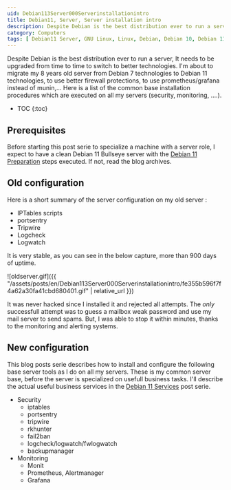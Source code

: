 ```yaml
---
uid: Debian113Server000Serverinstallationintro
title: Debian11, Server, Server installation intro
description: Despite Debian is the best distribution ever to run a server, It needs to be upgraded from time to time to switch to better technologies. I'm about to migrate my 8 years old server from Debian 7 technologies to Debian 11 technologies, to use better firewall protections, to use prometheus/grafana instead of munin,... Here is a list of the common base installation procedures which are executed on all my servers (security, monitoring, ....).
category: Computers
tags: [ Debian11 Server, GNU Linux, Linux, Debian, Debian 10, Debian 11, Buster, Bullseye, Server, Installation ]
---
```


Despite Debian is the best distribution ever to run a server, It needs to be upgraded from time to time to switch to better technologies. I'm about to migrate my 8 years old server from Debian 7 technologies to Debian 11 technologies, to use better firewall protections, to use prometheus/grafana instead of munin,... Here is a list of the common base installation procedures which are executed on all my servers (security, monitoring, ....).

* TOC
{:toc}

## Prerequisites

Before starting this post serie to specialize a machine with a server role, I expect to have a clean Debian 11 Bullseye server with the [Debian 11 Preparation](/pages/en/tags/#debian11-preparation) steps executed. If not, read the blog archives.

## Old configuration

Here is a short summary of the server configuration on my old server :
- IPTables scripts
- portsentry
- Tripwire
- Logcheck
- Logwatch

It is very stable, as you can see in the below capture, more than 900 days of uptime.

![oldserver.gif]({{ "/assets/posts/en/Debian113Server000Serverinstallationintro/fe355b596f7f4a62a30fa41cbd680401.gif" | relative_url }})

It was never hacked since I installed it and rejected all attempts. The *only* successfull attempt was to guess a mailbox weak password and use my mail server to send spams. But, I was able to stop it within minutes, thanks to the monitoring and alerting systems.

## New configuration

This blog posts serie describes how to install and configure the following base server tools as I do on all my servers. These is my common server base, before the server is specialized on usefull business tasks. I'll describe the actual useful business services in the [Debian 11 Services]() post serie.

- Security
  - iptables
  - portsentry
  - tripwire
  - rkhunter
  - fail2ban
  - logcheck/logwatch/fwlogwatch
  - backupmanager
- Monitoring
  - Monit
  - Prometheus, Alertmanager
  - Grafana



